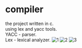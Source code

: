 # compiler
the project written in c. <br>
using lex and yacc tools. <br>
YACC - parser.<br>
Lex - lexical analyzer.
![1](https://user-images.githubusercontent.com/108418308/215321921-039f5dc9-6a67-423e-8bd9-ac67dcd5d554.png)
![2](https://user-images.githubusercontent.com/108418308/215321926-1fa4b5af-5161-441c-892f-2263baf9b948.png)
![3](https://user-images.githubusercontent.com/108418308/215321932-dbe7d8bf-d877-4558-843f-156ac75ba56c.png)
